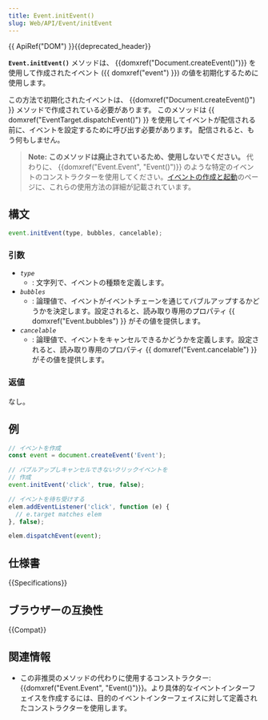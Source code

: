 ```yaml
---
title: Event.initEvent()
slug: Web/API/Event/initEvent
---
```

{{ ApiRef("DOM") }}{{deprecated_header}}

**`Event.initEvent()`** メソッドは、 {{domxref("Document.createEvent()")}} を使用して作成されたイベント ({{ domxref("event") }}) の値を初期化するために使用します。

この方法で初期化されたイベントは、 {{domxref("Document.createEvent()") }} メソッドで作成されている必要があります。
このメソッドは {{ domxref("EventTarget.dispatchEvent()") }} を使用してイベントが配信される前に、イベントを設定するために呼び出す必要があります。
配信されると、もう何もしません。

> **Note:** **このメソッドは廃止されているため、使用しないでください。**
> 代わりに、 {{domxref("Event.Event", "Event()")}} のような特定のイベントのコンストラクターを使用してください。[イベントの作成と起動](/ja/docs/Web/Events/Creating_and_triggering_events)のページに、これらの使用方法の詳細が記載されています。

## 構文

```js
event.initEvent(type, bubbles, cancelable);
```

### 引数

- _`type`_
  - : 文字列で、イベントの種類を定義します。
- _`bubbles`_
  - : 論理値で、イベントがイベントチェーンを通じてバブルアップするかどうかを決定します。設定されると、読み取り専用のプロパティ {{ domxref("Event.bubbles") }} がその値を提供します。
- _`cancelable`_
  - : 論理値で、イベントをキャンセルできるかどうかを定義します。設定されると、読み取り専用のプロパティ {{ domxref("Event.cancelable") }} がその値を提供します。

### 返値

なし。

## 例

```js
// イベントを作成
const event = document.createEvent('Event');

// バブルアップしキャンセルできないクリックイベントを
// 作成
event.initEvent('click', true, false);

// イベントを待ち受けする
elem.addEventListener('click', function (e) {
  // e.target matches elem
}, false);

elem.dispatchEvent(event);
```

## 仕様書

{{Specifications}}

## ブラウザーの互換性

{{Compat}}

## 関連情報

- この非推奨のメソッドの代わりに使用するコンストラクター:
  {{domxref("Event.Event", "Event()")}}。より具体的なイベントインターフェイスを作成するには、目的のイベントインターフェイスに対して定義されたコンストラクターを使用します。
